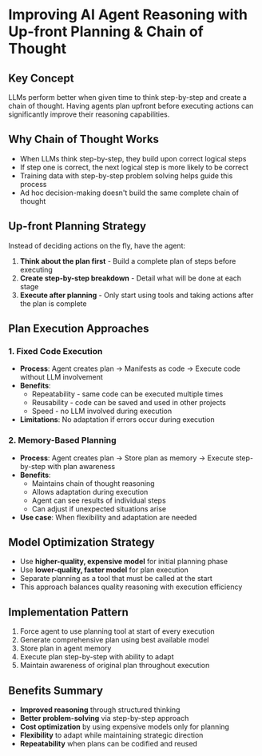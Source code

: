 # Improving AI Agent Reasoning with Up-front Planning & Chain of Thought

## Key Concept

LLMs perform better when given time to think step-by-step and create a chain of thought. Having agents plan upfront before executing actions can significantly improve their reasoning capabilities.

## Why Chain of Thought Works

- When LLMs think step-by-step, they build upon correct logical steps
- If step one is correct, the next logical step is more likely to be correct
- Training data with step-by-step problem solving helps guide this process
- Ad hoc decision-making doesn't build the same complete chain of thought

## Up-front Planning Strategy

Instead of deciding actions on the fly, have the agent:

1. **Think about the plan first** - Build a complete plan of steps before executing
2. **Create step-by-step breakdown** - Detail what will be done at each stage
3. **Execute after planning** - Only start using tools and taking actions after the plan is complete

## Plan Execution Approaches

### 1. Fixed Code Execution

- **Process**: Agent creates plan → Manifests as code → Execute code without LLM involvement
- **Benefits**:
  - Repeatability - same code can be executed multiple times
  - Reusability - code can be saved and used in other projects
  - Speed - no LLM involved during execution
- **Limitations**: No adaptation if errors occur during execution

### 2. Memory-Based Planning

- **Process**: Agent creates plan → Store plan as memory → Execute step-by-step with plan awareness
- **Benefits**:
  - Maintains chain of thought reasoning
  - Allows adaptation during execution
  - Agent can see results of individual steps
  - Can adjust if unexpected situations arise
- **Use case**: When flexibility and adaptation are needed

## Model Optimization Strategy

- Use **higher-quality, expensive model** for initial planning phase
- Use **lower-quality, faster model** for plan execution
- Separate planning as a tool that must be called at the start
- This approach balances quality reasoning with execution efficiency

## Implementation Pattern

1. Force agent to use planning tool at start of every execution
2. Generate comprehensive plan using best available model
3. Store plan in agent memory
4. Execute plan step-by-step with ability to adapt
5. Maintain awareness of original plan throughout execution

## Benefits Summary

- **Improved reasoning** through structured thinking
- **Better problem-solving** via step-by-step approach
- **Cost optimization** by using expensive models only for planning
- **Flexibility** to adapt while maintaining strategic direction
- **Repeatability** when plans can be codified and reused
